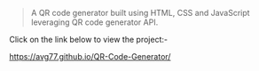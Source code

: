 > A QR code generator built using HTML, CSS and JavaScript leveraging QR code generator API.

Click on the link below to view the project:-

https://avg77.github.io/QR-Code-Generator/
